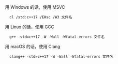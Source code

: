 


用 Windows 的话，使用 MSVC
```
  cl /std:c++17 /EHsc /W3 文件名
```
用 Linux 的话，使用 GCC
```
  g++ -std=c++17 -W -Wall -Wfatal-errors 文件名
```
用 macOS 的话，使用 Clang
```
  clang++ -std=c++17 -W -Wall -Wfatal-errors 文件名
```
